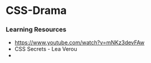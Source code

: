 # CSS-Drama


### Learning Resources
- https://www.youtube.com/watch?v=mNKz3devFAw
- CSS Secrets - Lea Verou
- 

